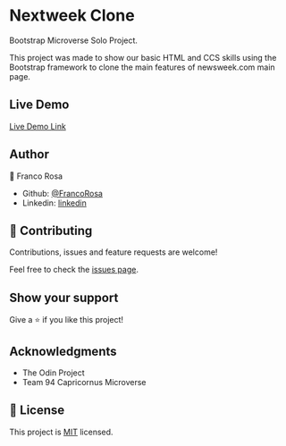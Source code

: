 # Nextweek Clone

Bootstrap Microverse Solo Project.

This project was made to show our basic HTML and CCS skills using the Bootstrap framework to clone the main features of newsweek.com main page.

## Live Demo

[Live Demo Link](https://newsweek-clone.netlify.com)


## Author
👤 Franco Rosa

- Github: [@FrancoRosa](https://github.com/FrancoRosa)
- Linkedin: [linkedin](https://www.linkedin.com/in/franco-rosa-79972119b)

## 🤝 Contributing

Contributions, issues and feature requests are welcome!

Feel free to check the [issues page](issues/).

## Show your support

Give a ⭐️ if you like this project!

## Acknowledgments

- The Odin Project
- Team 94 Capricornus Microverse

## 📝 License

This project is [MIT](lic.url) licensed.
